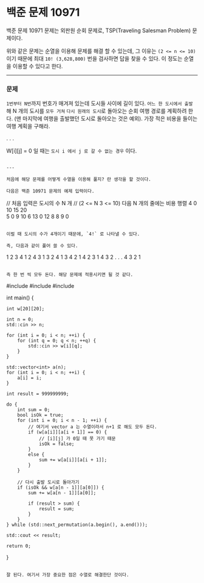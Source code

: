 # 백준 문제 10971

백준 문제 10971 문제는 외판원 순회 문제로, TSP(Traveling Salesman Problem) 문제이다. 

위와 같은 문제는 순열을 이용해 문제를 해결 할 수 있는데, 그 이유는 `(2 <= n <= 10)` 이기 때문에 최대 `10! (3,628,800)` 번을 검사하면 답을 찾을 수 있다. 이 정도는 순열을 이용할 수 있다고 한다.

---
### 문제 
`1번부터 N번`까지 번호가 매겨져 있는데 도시들 사이에 길이 있다. `어느 한 도시에서 출발`해 N 개의 도시를 `모두 거쳐` `다시 원래의 도시`로 돌아오는 순회 여행 경로를 계획하려 한다. (맨 마지막에 여행을 출발했던 도시로 돌아오는 것은 예외). 가장 적은 비용을 들이는 여행 계획을 구해라.

.
.
.

W[i][j] = 0 일 때는 `도시 i 에서 j 로 갈 수 없는 경우` 이다.
```

---

처음에 해당 문제를 어떻게 수열을 이용해 풀지? 란 생각을 할 것이다.

다음은 백준 10971 문제의 예제 입력이다.
```
// 처음 입력은 도시의 수 N 개
// (2 <= N 3 <= 10) 다음 N 개의 줄에는 비용 행렬
4
0  10  15  20  
5   0   9  10
6  13   0  12
8   8   9   0
```

이럴 때 도시의 수가 4개이기 때문에, `4!` 로 나타낼 수 있다.

즉, 다음과 같이 풀어 쓸 수 있다.
```
1 2 3 4
1 2 4 3
1 3 2 4
1 3 4 2
1 4 2 3
1 4 3 2
.
.
.
4 3 2 1
```

즉 한 번 씩 모두 돈다. 해당 문제에 적용시키면 될 것 같다.

```
#include <algorithm>
#include <iostream>
#include <vector>

int main() {

	int w[20][20];

	int n = 0;
	std::cin >> n;

	for (int i = 0; i < n; ++i) {
		for (int q = 0; q < n; ++q) {
			std::cin >> w[i][q];
		}
	}

	std::vector<int> a(n);
	for (int i = 0; i < n; ++i) {
		a[i] = i;
	}

	int result = 999999999;

	do {
		int sum = 0;
		bool isOk = true;
		for (int i = 0; i < n - 1; ++i) {
			// 여기서 vector a 는 수열이라서 n+1 로 해도 모두 돈다.
			if (w[a[i]][a[i + 1]] == 0) {
				// [i][j] 가 0일 때 못 가기 때문
				isOk = false;
			}
			else {
				sum += w[a[i]][a[i + 1]];
			}
		}

		// 다시 출발 도시로 돌아가기
		if (isOk && w[a[n - 1]][a[0]]) {
			sum += w[a[n - 1]][a[0]];
			
			if (result > sum) {
				result = sum;
			}
		}
	} while (std::next_permutation(a.begin(), a.end()));

	std::cout << result;

	return 0;
}
```

잘 된다. 여기서 가장 중요한 점은 수열로 해결한단 것이다.